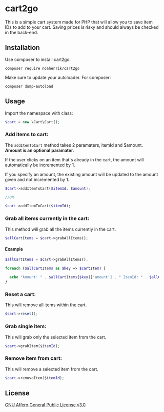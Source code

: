 # cart2go
This is a simple cart system made for PHP that will allow you to save item IDs to add to your cart. Saving prices is risky and should always be checked in the back-end.

## Installation

Use composer to install cart2go. 

```terminal
composer require noahenrik/cart2go
```

Make sure to update your autoloader. For composer:
```terminal
composer dump-autoload
```


## Usage

Import the namespace with class:
```php
$cart = new \Cart\Cart();
```

### Add items to cart:
The `addItemToCart` method takes 2 paramaters, itemId and $amount. **Amount is an optional paramater**.

If the user clicks on an item that's already in the cart, the amount will automatically be incremented by 1.

If you specify an amount, the existing amount will be updated to the amount given and not incremented by 1.

```php
$cart->addItemToCart($itemId, $amount);

//OR

$cart->addItemToCart($itemId);

```
### Grab all items currently in the cart:
This method will grab all the items currently in the cart.
```php
$allCartItems = $cart->grabAllItems();
```
#### Example
```php
$allCartItems = $cart->grabAllItems();

foreach ($allCartItems as $key => $cartItem) {
  
  echo "Amount: " . $allCartItems[$key]['amount'] . " ItemId: " . $allCartItems[$key]['itemId'];
}    
```

### Reset a cart:
This will remove all items within the cart.

```php
$cart->reset();
```

### Grab single item:
This will grab only the selected item from the cart.

```php
$cart->grabItem($itemId);
```

### Remove item from cart:
This will remove a selected item from the cart.

```php
$cart->removeItem($itemId);
```


## License
[GNU Affero General Public License v3.0](https://www.gnu.org/licenses/agpl-3.0.en.html)
